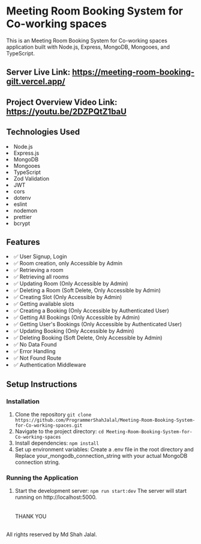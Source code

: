 # Meeting Room Booking System for Co-working spaces

This is an Meeting Room Booking System for Co-working spaces application built with Node.js, Express, MongoDB, Mongooes, and TypeScript.

## Server Live Link: https://meeting-room-booking-gilt.vercel.app/

## Project Overview Video Link: https://youtu.be/2DZPQtZ1baU

## Technologies Used

<li>Node.js</li>
<li>Express.js</li>
<li>MongoDB</li>
<li>Mongooes</li>
<li>TypeScript</li>
<li>Zod Validation</li>
<li>JWT</li>
<li>cors</li>
<li>dotenv</li>
<li>eslint</li>
<li>nodemon</li>
<li>prettier</li>
<li>bcrypt</li>

## Features

<li>✅ User Signup, Login</li>
<li>✅ Room creation, only Accessible by Admin</li>
<li>✅ Retrieving a room</li>
<li>✅ Retrieving all rooms</li>
<li>✅ Updating Room (Only Accessible by Admin)</li>
<li>✅ Deleting a Room (Soft Delete, Only Accessible by Admin)</li>
<li>✅ Creating Slot (Only Accessible by Admin)</li>
<li>✅ Getting available slots</li>
<li>✅ Creating a Booking (Only Accessible by Authenticated User)</li>
<li>✅ Getting All Bookings (Only Accessible by Admin)</li>
<li>✅ Getting User's Bookings (Only Accessible by Authenticated User)</li>
<li>✅ Updating Booking (Only Accessible by Admin)</li>
<li>✅ Deleting Booking (Soft Delete, Only Accessible by Admin)</li>
<li>✅ No Data Found</li>
<li>✅ Error Handling</li>
<li>✅ Not Found Route</li>
<li>✅ Authentication Middleware</li>

## Setup Instructions

### Installation

1. Clone the repository
   `git clone https://github.com/ProgrammerShahJalal/Meeting-Room-Booking-System-for-Co-working-spaces.git`
2. Navigate to the project directory:
   `cd Meeting-Room-Booking-System-for-Co-working-spaces`
3. Install dependencies:
   `npm install`
4. Set up environment variables:
   Create a .env file in the root directory and Replace your_mongodb_connection_string with your actual MongoDB connection string.

### Running the Application

1. Start the development server:
   `npm run start:dev`
   The server will start running on http://localhost:5000.
   <br>
   <br>
   <br>
   THANK YOU
   <br>
   <br>

All rights reserved by Md Shah Jalal.
